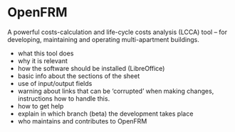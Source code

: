 # OpenFRM
A powerful costs-calculation and life-cycle costs analysis (LCCA) tool – for developing, maintaining and operating multi-apartment buildings.

- what this tool does
- why it is relevant
- how the software should be installed (LibreOffice)
- basic info about the sections of the sheet
- use of input/output fields
- warning about links that can be ‘corrupted’ when making changes, instructions how to handle this.
- how to get help
- explain in which branch (beta) the development takes place
- who maintains and contributes to OpenFRM
